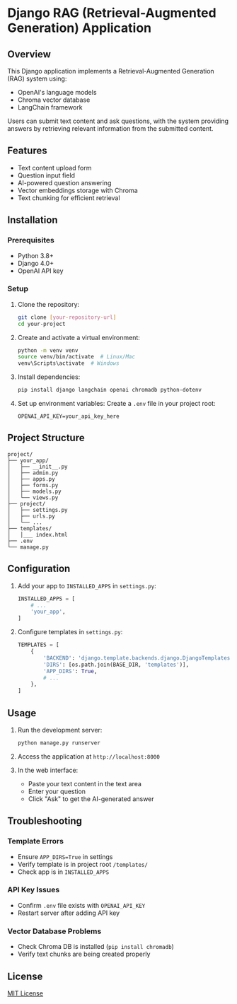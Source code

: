# Django RAG (Retrieval-Augmented Generation) Application

## Overview

This Django application implements a Retrieval-Augmented Generation (RAG) system using:
- OpenAI's language models
- Chroma vector database
- LangChain framework

Users can submit text content and ask questions, with the system providing answers by retrieving relevant information from the submitted content.

## Features

- Text content upload form
- Question input field
- AI-powered question answering
- Vector embeddings storage with Chroma
- Text chunking for efficient retrieval

## Installation

### Prerequisites

- Python 3.8+
- Django 4.0+
- OpenAI API key

### Setup

1. Clone the repository:
   ```bash
   git clone [your-repository-url]
   cd your-project
   ```

2. Create and activate a virtual environment:
   ```bash
   python -m venv venv
   source venv/bin/activate  # Linux/Mac
   venv\Scripts\activate  # Windows
   ```

3. Install dependencies:
   ```bash
   pip install django langchain openai chromadb python-dotenv
   ```

4. Set up environment variables:
   Create a `.env` file in your project root:
   ```
   OPENAI_API_KEY=your_api_key_here
   ```

## Project Structure

```
project/
├── your_app/  
│   ├── __init__.py
│   ├── admin.py
│   ├── apps.py
│   ├── forms.py
│   ├── models.py
│   └── views.py
├── project/
│   ├── settings.py
│   ├── urls.py
│   └── ...
├── templates/
│   │___ index.html
├── .env
└── manage.py
```

## Configuration

1. Add your app to `INSTALLED_APPS` in `settings.py`:
   ```python
   INSTALLED_APPS = [
       # ...
       'your_app',
   ]
   ```

2. Configure templates in `settings.py`:
   ```python
   TEMPLATES = [
       {
           'BACKEND': 'django.template.backends.django.DjangoTemplates',
           'DIRS': [os.path.join(BASE_DIR, 'templates')],
           'APP_DIRS': True,
           # ...
       },
   ]
   ```

## Usage

1. Run the development server:
   ```bash
   python manage.py runserver
   ```

2. Access the application at `http://localhost:8000`

3. In the web interface:
   - Paste your text content in the text area
   - Enter your question
   - Click "Ask" to get the AI-generated answer


## Troubleshooting

### Template Errors
- Ensure `APP_DIRS=True` in settings
- Verify template is in project root `/templates/`
- Check app is in `INSTALLED_APPS`

### API Key Issues
- Confirm `.env` file exists with `OPENAI_API_KEY`
- Restart server after adding API key

### Vector Database Problems
- Check Chroma DB is installed (`pip install chromadb`)
- Verify text chunks are being created properly

## License

[MIT License](LICENSE)
